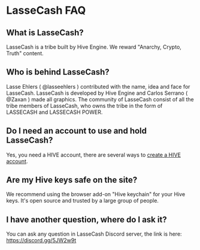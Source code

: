 <span id="disable_router_nav_history_direction_check"></span>
# LasseCash FAQ

## <span id="What_is_lassecash">What is LasseCash?</span>
LasseCash is a tribe built by Hive Engine. We reward "Anarchy, Crypto, Truth" content.

## <span id="Who_is_behind_lassecash">Who is behind LasseCash?</span>
Lasse Ehlers ( @lasseehlers ) contributed with the name, idea and face for LasseCash. LasseCash is developed by Hive Engine and Carlos Serrano ( @Zaxan ) made all graphics. The community of LasseCash consist of all the tribe members of LasseCash, who owns the tribe in the form of LASSECASH and LASSECASH POWER.

## <span id="Do_I_need_wallet">Do I need an account to use and hold LasseCash?</span>
Yes, you need a HIVE account, there are several ways to [create a HIVE account](https://signup.hive.io).

## <span of="hive_keys_safe">Are my Hive keys safe on the site? </span>
We recommend using the browser add-on "Hive keychain" for your Hive keys. It's open source and trusted by a large group of people.

## <span id="Do_you_have_discord">I have another question, where do I ask it? </span>
You can ask any question in LasseCash Discord server, the link is here: https://discord.gg/5JW2w9t
